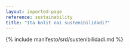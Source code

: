 ```yaml
---
layout: imported-page
reference: sustainability
title: "Ita bolit nai sustenibilidadi?"
---
```


{% include manifesto/srd/sustenibilidadi.md %}
